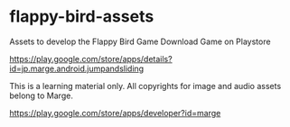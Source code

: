 # flappy-bird-assets

Assets to develop the Flappy Bird Game
Download Game on Playstore

https://play.google.com/store/apps/details?id=jp.marge.android.jumpandsliding

This is a learning material only. All copyrights for image and audio assets belong to Marge.

https://play.google.com/store/apps/developer?id=marge
